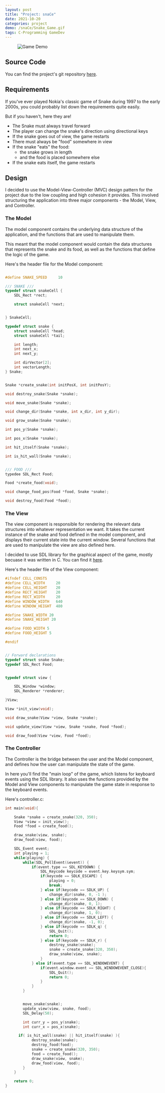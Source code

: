 ```yaml
---
layout: post
title: "Project: snaCe"
date: 2021-10-20
categories: project
demo: /snaCe/Snake_Game.gif
tags: C-Programming GameDev 
---
```


<figure>
	<img src="{{page.demo}}" alt="Game Demo">
</figure>

## Source Code
You can find the project's git repository [here](https://github.com/alecntan/snaCe).

## Requirements
If you've ever played Nokia's classic game of Snake during 1997 to the early 2000s, you could probably list down the requirements quite easily.

But if you haven't, here they are! 

- The Snake must always travel forward
- The player can change the snake's direction using directional keys
- If the snake goes out of view, the game restarts
- There must always be "food" somewhere in view
- If the snake "eats" the food: 
	-	the snake grows in length 
	- and the food is placed somewhere else
- If the snake eats itself, the game restarts

## Design

I decided to use the Model-View-Controller (MVC) design pattern for the project due to the low coupling and high cohesion it provides.
This involved structuring the application into three major components - the Model, View, and Controller. 

### The Model
The model component contains the underlying data structure of the application, and the
functions that are used to manipulate them.

This meant that the model component would contain the data structures that represents
the snake and its food, as well as the functions that define the logic of the game.

Here's the header file for the Model component:
```c

#define SNAKE_SPEED		10

/// SNAKE ///
typedef struct snakeCell {
	SDL_Rect *rect;

	struct snakeCell *next;


} SnakeCell;

typedef struct snake {
	struct snakeCell *head;
	struct snakeCell *tail;

	int length;
	int next_x;
	int next_y;

	int dirVector[2];
	int vectorLength;
} Snake;


Snake *create_snake(int initPosX, int initPosY);

void destroy_snake(Snake *snake);

void move_snake(Snake *snake);

void change_dir(Snake *snake, int x_dir, int y_dir);

void grow_snake(Snake *snake);

int pos_y(Snake *snake);

int pos_x(Snake *snake);

int hit_itself(Snake *snake);

int is_hit_wall(Snake *snake);


/// FOOD ///
typedee SDL_Rect Food;

Food *create_food(void);

void change_food_pos(Food *food, Snake *snake);

void destroy_food(Food *food);
```

### The View
The view component is responsible for rendering the relevant data structures into
whatever representation we want. It takes the current instance of the snake and food 
defined in the model component, and displays their current state into the current window.
Several functions that are used to manipulate the view are also defined here.

I decided to use SDL library for the graphical aspect of the game, mostly becuase it was written in C. You can find it [here](https://www.libsdl.org/).

Here's the header file of the View component:
```c
#ifndef CELL_CONSTS
#define CELL_WIDTH 	   20
#define CELL_HEIGHT    20
#define RECT_HEIGHT    20
#define RECT_WIDTH     20
#define WINDOW_WIDTH   640
#define WINDOW_HEIGHT  480

#define SNAKE_WIDTH	20
#define SNAKE_HEIGHT 20

#define FOOD_WIDTH 5
#define FOOD_HEIGHT 5

#endif


// Forward declarations
typedef struct snake Snake;
typedef SDL_Rect Food;


typedef struct view {

	SDL_Window *window;
	SDL_Renderer *renderer;

}View;

View *init_view(void);

void draw_snake(View *view, Snake *snake);

void update_view(View *view, Snake *snake, Food *food);

void draw_food(View *view, Food *food);

```

### The Controller
The Controller is the bridge between the user and the Model component, and defines
how the user can manipulate the state of the game.

In here you'll find the "main loop" of the game, which listens for keyboard events
using the SDL library. It also uses the functions provided by the Model and View components to manipulate the game state in response to the keyboard events.

Here's controller.c:
```c
int main(void){

	Snake *snake = create_snake(320, 350);
	View *view = init_view();
	Food *food = create_food();

	draw_snake(view, snake);
	draw_food(view, food);

	SDL_Event event;
	int playing = 1;
	while(playing) {
		while(SDL_PollEvent(&event)) {
			if(event.type == SDL_KEYDOWN) {
				SDL_Keycode keycode = event.key.keysym.sym;
				if(keycode == SDLK_ESCAPE) {
					playing = 0;
					break;
				} else if(keycode == SDLK_UP) {
					change_dir(snake, 0, -1 );
				} else if(keycode == SDLK_DOWN) {
					change_dir(snake, 0, 1);
				} else if(keycode == SDLK_RIGHT) {
					change_dir(snake, 1, 0);
				} else if(keycode == SDLK_LEFT) {
					change_dir(snake, -1, 0);
				} else if(keycode == SDLK_q) {
					SDL_Quit();
					return 0;
				} else if(keycode == SDLK_r) {
					destroy_snake(snake);
					snake = create_snake(320, 350);
					draw_snake(view, snake);
				}
			} else if(event.type == SDL_WINDOWEVENT) {
				if(event.window.event == SDL_WINDOWEVENT_CLOSE){
					SDL_Quit();
					return 0;
				}
			}
		}


		move_snake(snake);
		update_view(view, snake, food);
		SDL_Delay(50);

		int curr_y = pos_y(snake);
		int curr_x = pos_x(snake);

	  if( is_hit_wall(snake) || hit_itself(snake) ){
			destroy_snake(snake);
			destroy_food(food);
			snake = create_snake(320, 350);
			food = create_food();
			draw_snake(view, snake);
			draw_food(view, food);
		}
	}

	return 0;
}

```
